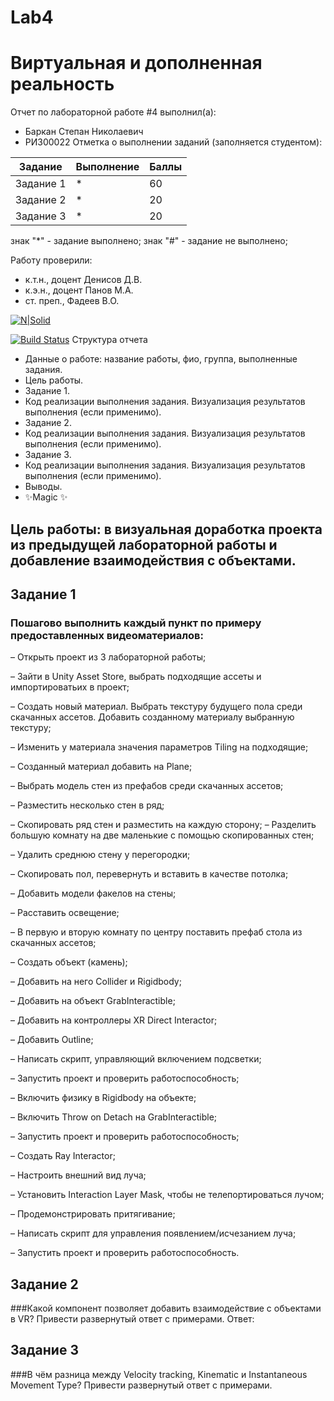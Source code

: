 # Lab4
# Виртуальная и дополненная реальность
Отчет по лабораторной работе #4 выполнил(а):
- Баркан Степан Николаевич
- РИ300022
Отметка о выполнении заданий (заполняется студентом):

| Задание | Выполнение | Баллы |
| ------ | ------ | ------ |
| Задание 1 | * | 60 |
| Задание 2 | * | 20 |
| Задание 3 | * | 20 |

знак "*" - задание выполнено; знак "#" - задание не выполнено;

Работу проверили:
- к.т.н., доцент Денисов Д.В.
- к.э.н., доцент Панов М.А.
- ст. преп., Фадеев В.О.

[![N|Solid](https://cldup.com/dTxpPi9lDf.thumb.png)](https://nodesource.com/products/nsolid)

[![Build Status](https://travis-ci.org/joemccann/dillinger.svg?branch=master)](https://travis-ci.org/joemccann/dillinger)
Структура отчета

- Данные о работе: название работы, фио, группа, выполненные задания.
- Цель работы.
- Задание 1.
- Код реализации выполнения задания. Визуализация результатов выполнения (если применимо).
- Задание 2.
- Код реализации выполнения задания. Визуализация результатов выполнения (если применимо).
- Задание 3.
- Код реализации выполнения задания. Визуализация результатов выполнения (если применимо).
- Выводы.
- ✨Magic ✨
## Цель работы: в визуальная доработка проекта из предыдущей лабораторной работы и добавление взаимодействия с объектами.
## Задание 1
### Пошагово выполнить каждый пункт по примеру предоставленных видеоматериалов:
– Открыть проект из 3 лабораторной работы;

– Зайти в Unity Asset Store, выбрать подходящие ассеты и импортироватьих в проект;

– Создать новый материал. Выбрать текстуру будущего пола среди скачанных ассетов. Добавить созданному материалу выбранную текстуру;

– Изменить у материала значения параметров Tiling на подходящие;

– Созданный материал добавить на Plane;

– Выбрать модель стен из префабов среди скачанных ассетов;

– Разместить несколько стен в ряд;

– Скопировать ряд стен и разместить на каждую сторону;
– Разделить большую комнату на две маленькие с помощью скопированных стен;

– Удалить среднюю стену у перегородки;

– Скопировать пол, перевернуть и вставить в качестве потолка;

– Добавить модели факелов на стены;

– Расставить освещение;

– В первую и вторую комнату по центру поставить префаб стола из скачанных ассетов;

– Создать объект (камень);

– Добавить на него Collider и Rigidbody;

– Добавить на объект GrabInteractible;

– Добавить на контроллеры XR Direct Interactor;

– Добавить Outline;

– Написать скрипт, управляющий включением подсветки;

– Запустить проект и проверить работоспособность;

– Включить физику в Rigidbody на объекте;

– Включить Throw on Detach на GrabInteractible;

– Запустить проект и проверить работоспособность;

– Создать Ray Interactor;

– Настроить внешний вид луча;

– Установить Interaction Layer Mask, чтобы не телепортироваться лучом;

– Продемонстрировать притягивание;

– Написать скрипт для управления появлением/исчезанием луча;

– Запустить проект и проверить работоспособность.

## Задание 2
###Какой компонент позволяет добавить взаимодействие с объектами в VR? Привести развернутый ответ с примерами.
Ответ:
## Задание 3
###В чём разница между Velocity tracking, Kinematic и Instantaneous Movement Type? Привести развернутый ответ с примерами.

